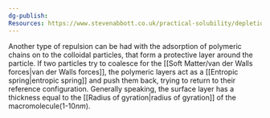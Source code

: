 ```yaml
---
dg-publish: 
Resources: https://www.stevenabbott.co.uk/practical-solubility/depletion.php
---
```

Another type of repulsion can be had with the adsorption of polymeric chains on to the colloidal particles, that form a protective layer around the particle. If two particles try to coalesce for the [[Soft Matter/van der Walls forces|van der Walls forces]], the polymeric layers act as a [[Entropic spring|entropic spring]] and push them back, trying to return to their reference configuration. 
Generally speaking, the surface layer has a thickness equal to the [[Radius of gyration|radius of gyration]] of the macromolecule(1-10$nm$). 
